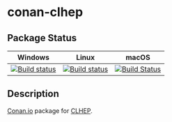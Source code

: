 # conan-clhep

## Package Status

| Windows | Linux | macOS |
|:-------:|:-----:|:-----:|
|[![Build status](https://ci.appveyor.com/api/projects/status/hstoohdyy5jhpafk/branch/testing%2F2.4.1.3?svg=true)](https://ci.appveyor.com/project/SpaceIm/conan-clhep)|[![Build status](https://github.com/SpaceIm/conan-clhep/workflows/.github/workflows/conan.yml/badge.svg?branch=testing%2F2.4.1.3)](https://github.com/SpaceIm/conan-clhep/actions?query=branch%3Atesting%2F2.4.1.3)|[![Build Status](https://travis-ci.com/SpaceIm/conan-clhep.svg?branch=testing%2F2.4.1.3)](https://travis-ci.com/SpaceIm/conan-clhep)|

## Description

[Conan.io](https://conan.io) package for [CLHEP](http://proj-clhep.web.cern.ch/proj-clhep).
